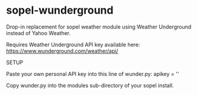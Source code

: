 # sopel-wunderground
Drop-in replacement for sopel weather module using Weather Underground instead of Yahoo Weather.

Requires Weather Underground API key available here: https://www.wunderground.com/weather/api/

SETUP

Paste your own personal API key into this line of wunder.py:
apikey = ''

Copy wunder.py into the modules sub-directory of your sopel install.
